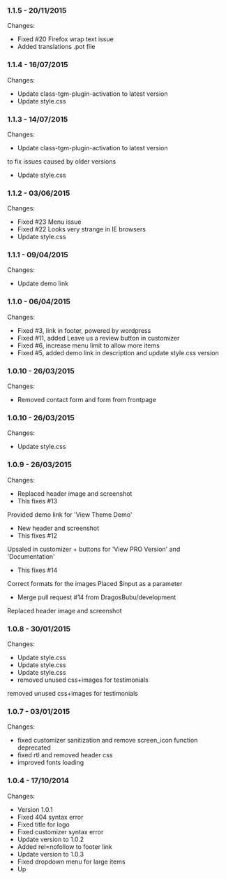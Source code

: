 

### 1.1.5 - 20/11/2015

 Changes: 


 * Fixed #20 Firefox wrap text issue
 * Added translations .pot file


### 1.1.4 - 16/07/2015

 Changes: 


 * Update class-tgm-plugin-activation to latest version
 * Update style.css


### 1.1.3 - 14/07/2015

 Changes: 


 * Update class-tgm-plugin-activation to latest version

to fix issues caused by older versions
 * Update style.css


### 1.1.2 - 03/06/2015

 Changes: 


 * Fixed #23 Menu issue
 * Fixed #22 Looks very strange in IE browsers
 * Update style.css


### 1.1.1 - 09/04/2015

 Changes: 


 * Update demo link


### 1.1.0 - 06/04/2015

 Changes: 


 * Fixed #3, link in footer, powered by wordpress
 * Fixed #11, added Leave us a review button in customizer
 * Fixed #6, increase menu limit to allow more items
 * Fixed #5, added demo link in description and update style.css version


### 1.0.10 - 26/03/2015

 Changes: 


 * Removed contact form and form from frontpage


### 1.0.10 - 26/03/2015

 Changes: 


 * Update style.css


### 1.0.9 - 26/03/2015

 Changes: 


 * Replaced header image and screenshot
 * This fixes #13

Provided demo link for 'View Theme Demo'
 * New header and screenshot
 * This fixes #12

Upsaled in customizer + buttons for 'View PRO Version' and
'Documentation'
 * This fixes #14

Correct formats for the images
Placed $input as a parameter
 * Merge pull request #14 from DragosBubu/development

Replaced header image and screenshot


### 1.0.8 - 30/01/2015

 Changes: 


 * Update style.css
 * Update style.css
 * Update style.css
 * removed unused css+images for testimonials

removed unused css+images for testimonials


### 1.0.7 - 03/01/2015

 Changes: 


 * fixed customizer sanitization and remove screen_icon function deprecated
 * fixed rtl and removed header css
 * improved fonts loading


### 1.0.4 - 17/10/2014

 Changes: 


 * Version 1.0.1
 * Fixed 404 syntax error
 * Fixed title for logo
 * Fixed customizer syntax error
 * Update version to 1.0.2
 * Added rel=nofollow to footer link
 * Update version to 1.0.3
 * Fixed dropdown menu for large items
 * Up
